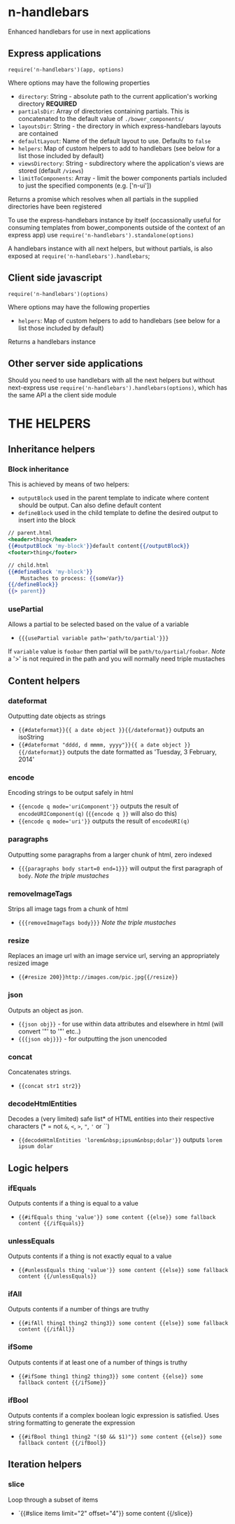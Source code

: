 # n-handlebars

Enhanced handlebars for use in next applications

## Express applications

```
require('n-handlebars')(app, options)
```

Where options may have the following properties

* `directory`: String - absolute path to the current application's working directory **REQUIRED**
* `partialsDir`: Array of directories containing partials. This is concatenated to the default value of `./bower_components/`
* `layoutsDir`: String - the directory in which express-handlebars layouts are contained
* `defaultLayout`: Name of the default layout to use. Defaults to `false`
* `helpers`: Map of custom helpers to add to handlebars (see below for a list those included by default)
* `viewsDirectory`: String - subdirectory where the application's views are stored (default `/views`)
* `limitToComponents`: Array - limit the bower components partials included to just the specified components (e.g. ['n-ui'])

Returns a promise which resolves when all partials in the supplied directories have been registered

To use the express-handlebars instance by itself (occassionally useful for consuming templates from bower_components outside of the context of an express app) use `require('n-handlebars').standalone(options)`

A handlebars instance with all next helpers, but without partials, is also exposed at `require('n-handlebars').handlebars`;

## Client side javascript

```
require('n-handlebars')(options)
```

Where options may have the following properties

* `helpers`: Map of custom helpers to add to handlebars (see below for a list those included by default)

Returns a handlebars instance

## Other server side applications

Should you need to use handlebars with all the next helpers but without next-express use `require('n-handlebars').handlebars(options)`, which has the same API a the client side module


# THE HELPERS

## Inheritance helpers

### Block inheritance
This is achieved by means of two helpers:

- `outputBlock` used in the parent template to indicate where content should be output. Can also define default content
- `defineBlock` used in the child template to define the desired output to insert into the block

```mustache
// parent.html
<header>thing</header>
{{#outputBlock 'my-block'}}default content{{/outputBlock}}
<footer>thing</footer>

// child.html
{{#defineBlock 'my-block'}}
	Mustaches to process: {{someVar}}
{{/defineBlock}}
{{> parent}}
```

### usePartial
Allows a partial to be selected based on the value of a variable
- `{{{usePartial variable path='path/to/partial'}}}`

If `variable` value is `foobar` then partial will be `path/to/partial/foobar`.
*Note* a '>' is not required in the path and you will normally need triple mustaches


## Content helpers

### dateformat
Outputting date objects as strings
- `{{#dateformat}}{{ a date object }}{{/dateformat}}` outputs an isoString
- `{{#dateformat "dddd, d mmmm, yyyy"}}{{ a date object }}{{/dateformat}}` outputs the date formatted as 'Tuesday, 3 February, 2014'

### encode
Encoding strings to be output safely in html
- `{{encode q mode='uriComponent'}}` outputs the result of `encodeURIComponent(q)` (`{{encode q }}` will also do this)
- `{{encode q mode='uri'}}` outputs the result of `encodeURI(q)`

### paragraphs
Outputting some paragraphs from a larger chunk of html, zero indexed
- `{{{paragraphs body start=0 end=1}}}` will output the first paragraph of `body`. *Note the triple mustaches*

### removeImageTags
Strips all image tags from a chunk of html
- `{{{removeImageTags body}}}` *Note the triple mustaches*

### resize
Replaces an image url with an image service url, serving an appropriately resized image
- `{{#resize 200}}http://images.com/pic.jpg{{/resize}}`

### json
Outputs an object as json.
- `{{json obj}}` - for use within data attributes and elsewhere in html (will convert '"' to '&quot;' etc..)
- `{{{json obj}}}` - for outputting the json unencoded

### concat
Concatenates strings.
- `{{concat str1 str2}}`

### decodeHtmlEntities
Decodes a (very limited) safe list* of HTML entities into their respective characters (* = not `&`, `<`, `>`, `"`, `'` or ``)
- `{{decodeHtmlEntities 'lorem&nbsp;ipsum&nbsp;dolar'}}` outputs `lorem ipsum dolar`

## Logic helpers

### ifEquals
Outputs contents if a thing is equal to a value
- `{{#ifEquals thing 'value'}} some content {{else}} some fallback content {{/ifEquals}}`

### unlessEquals
Outputs contents if a thing is not exactly equal to a value
- `{{#unlessEquals thing 'value'}} some content {{else}} some fallback content {{/unlessEquals}}`

### ifAll
Outputs contents if a number of things are truthy
- `{{#ifAll thing1 thing2 thing3}} some content {{else}} some fallback content {{/ifAll}}`

### ifSome
Outputs contents if at least one of a number of things is truthy
- `{{#ifSome thing1 thing2 thing3}} some content {{else}} some fallback content {{/ifSome}}`

### ifBool
Outputs contents if a complex boolean logic expression is satisfied. Uses string formatting to generate the expression
- `{{#ifBool thing1 thing2 "($0 && $1)"}} some content {{else}} some fallback content {{/ifBool}}`


## Iteration helpers

### slice
Loop through a subset of items
- `{{#slice items limit="2" offset="4"}} some content {{/slice}}
